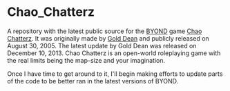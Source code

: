 # Chao_Chatterz
A repository with the latest public source for the [BYOND](http://www.byond.com/) game [Chao Chatterz](http://www.byond.com/games/GoldDean/ChaoChatterz). It was originally made by [Gold Dean](http://www.byond.com/members/GoldDean) and publicly released on August 30, 2005. The latest update by Gold Dean was released on December 10, 2013. Chao Chatterz is an open-world roleplaying game with the real limits being the map-size and your imagination.

Once I have time to get around to it, I'll begin making efforts to update parts of the code to be better ran in the latest versions of BYOND.
